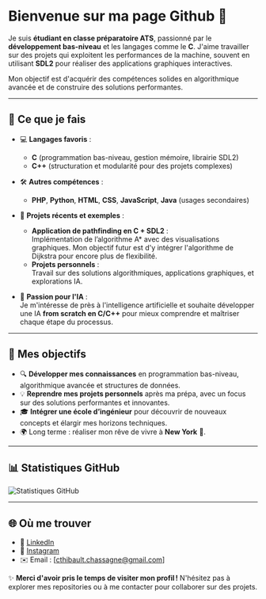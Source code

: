 # Bienvenue sur ma page Github 👋  

Je suis **étudiant en classe préparatoire ATS**, passionné par le **développement bas-niveau** et les langages comme le **C**. J'aime travailler sur des projets qui exploitent les performances de la machine, souvent en utilisant **SDL2** pour réaliser des applications graphiques interactives.  

Mon objectif est d'acquérir des compétences solides en algorithmique avancée et de construire des solutions performantes.  

---

## 🌟 Ce que je fais  

- 💻 **Langages favoris** :  
  - **C** (programmation bas-niveau, gestion mémoire, librairie SDL2)  
  - **C++** (structuration et modularité pour des projets complexes)  

- 🛠️ **Autres compétences** :  
  - **PHP**, **Python**, **HTML**, **CSS**, **JavaScript**, **Java** (usages secondaires)  

- 🎯 **Projets récents et exemples** :  
  - **Application de pathfinding en C + SDL2** :  
    Implémentation de l’algorithme A\* avec des visualisations graphiques. Mon objectif futur est d'y intégrer l'algorithme de Dijkstra pour encore plus de flexibilité.  
  - **Projets personnels** :  
    Travail sur des solutions algorithmiques, applications graphiques, et explorations IA.  

- 🤖 **Passion pour l'IA** :  
  Je m'intéresse de près à l'intelligence artificielle et souhaite développer une IA **from scratch en C/C++** pour mieux comprendre et maîtriser chaque étape du processus.  

---

## 🎯 Mes objectifs  

- 🔍 **Développer mes connaissances** en programmation bas-niveau, algorithmique avancée et structures de données.  
- 💡 **Reprendre mes projets personnels** après ma prépa, avec un focus sur des solutions performantes et innovantes.  
- 🎓 **Intégrer une école d’ingénieur** pour découvrir de nouveaux concepts et élargir mes horizons techniques.  
- 🌍 Long terme : réaliser mon rêve de vivre à **New York** 🗽.  

---

## 📊 Statistiques GitHub  

![Statistiques GitHub](https://github-readme-stats.vercel.app/api?username=ThibaultPND&show_icons=true&theme=radical)  

---

## 🌐 Où me trouver  

- 💼 [LinkedIn](https://www.linkedin.com/in/thibault-chassagne)  
- 📸 [Instagram](https://www.instagram.com/)  
- ✉️ Email : [cthibault.chassagne@gmail.com] 

✨ **Merci d'avoir pris le temps de visiter mon profil !** N'hésitez pas à explorer mes repositories ou à me contacter pour collaborer sur des projets.
